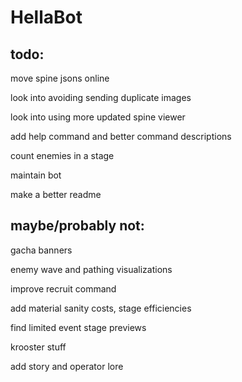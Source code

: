 # HellaBot
 
## todo:

move spine jsons online

look into avoiding sending duplicate images

look into using more updated spine viewer

add help command and better command descriptions

count enemies in a stage

maintain bot

make a better readme

## maybe/probably not:

gacha banners

enemy wave and pathing visualizations

improve recruit command

add material sanity costs, stage efficiencies

find limited event stage previews

krooster stuff

add story and operator lore